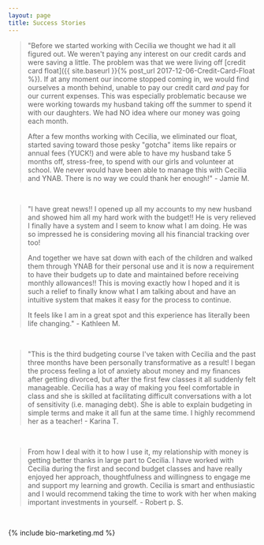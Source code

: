 ```yaml
---
layout: page
title: Success Stories
---
```





> "Before we started working with Cecilia we thought we had it all figured out. We weren't paying any interest on our credit cards and were saving a little. The problem was that we were living off [credit card float]({{ site.baseurl }}{% post_url 2017-12-06-Credit-Card-Float %}). If at any moment our income stopped coming in, we would find ourselves a month behind, unable to pay our credit card *and* pay for our current expenses. This was especially problematic because we were working towards my husband taking off the summer to spend it with our daughters. We had NO idea where our money was going each month.
>
>After a few months working with Cecilia, we eliminated our float, started saving toward those pesky "gotcha" items like repairs or annual fees (YUCK!) and were able to have my husband take 5 months off, stress-free, to spend with our girls and volunteer at school. We never would have been able to manage this with Cecilia and YNAB. There is no way we could thank her enough!" - Jamie M.

<br>

> "I have great news!! I opened up all my accounts to my new husband and showed him all my hard work with the budget!! He is very relieved I finally have a system and I seem to know what I am doing. He was so impressed he is considering moving all his financial tracking over too! 
>
>And together we have sat down with each of the children and walked them through YNAB for their personal use and it is now a requirement to have their budgets up to date and maintained before receiving monthly allowances!! This is moving exactly how I hoped and it is such a relief to finally know what I am talking about and have an intuitive system that makes it easy for the process to continue.
>
>It feels like I am in a great spot and this experience has literally been life changing." - Kathleen M.

<br>

> "This is the third budgeting course I've taken with Cecilia and the past three months have been personally transformative as a result! I began the process feeling a lot of anxiety about money and my finances after getting divorced, but after the first few classes it all suddenly felt manageable. Cecilia has a way of making you feel comfortable in class and she is skilled at facilitating difficult conversations with a lot of sensitivity (i.e. managing debt). She is able to explain budgeting in simple terms and make it all fun at the same time. I highly recommend her as a teacher! - Karina T.

<br>

> From how I deal with it to how I use it, my relationship with money is getting better thanks in large part to Cecilia.  I have worked with Cecilia during the first and second budget classes and have really enjoyed her approach, thoughtfulness and willingness to engage me and support my learning and growth. Cecilia is smart and enthusiastic and I would recommend taking the time to work with her when making important investments in yourself. - Robert p. S.  

<br>

{% include bio-marketing.md %}